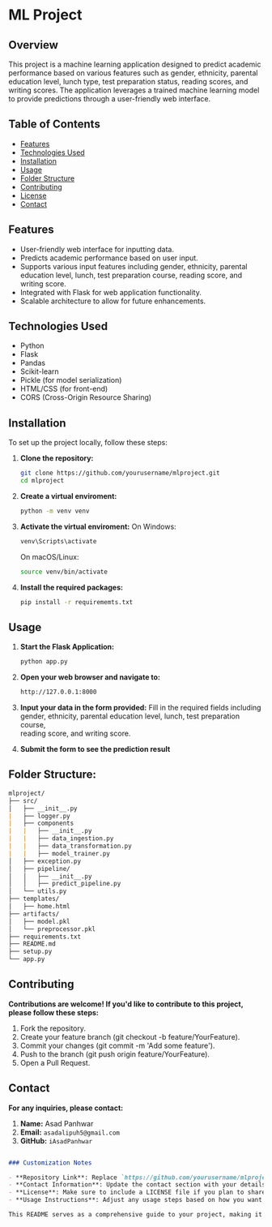 # ML Project

## Overview

This project is a machine learning application designed to predict academic performance based on various features such as gender, ethnicity, parental education level, lunch type, test preparation status, reading scores, and writing scores. The application leverages a trained machine learning model to provide predictions through a user-friendly web interface.

## Table of Contents

- [Features](#features)
- [Technologies Used](#technologies-used)
- [Installation](#installation)
- [Usage](#usage)
- [Folder Structure](#folder-structure)
- [Contributing](#contributing)
- [License](#license)
- [Contact](#contact)

## Features

- User-friendly web interface for inputting data.
- Predicts academic performance based on user input.
- Supports various input features including gender, ethnicity, parental education level, lunch, test preparation course, reading score, and writing score.
- Integrated with Flask for web application functionality.
- Scalable architecture to allow for future enhancements.

## Technologies Used

- Python
- Flask
- Pandas
- Scikit-learn
- Pickle (for model serialization)
- HTML/CSS (for front-end)
- CORS (Cross-Origin Resource Sharing)

## Installation

To set up the project locally, follow these steps:

1. **Clone the repository:**

   ```bash
   git clone https://github.com/yourusername/mlproject.git
   cd mlproject

2. **Create a virtual enviroment:**

   ```bash
   python -m venv venv
   ```

3. **Activate the virtual enviroment:**
   On Windows:
   ```bash
   venv\Scripts\activate
   ```
   On macOS/Linux:
   ```bash
   source venv/bin/activate
   ```

4. **Install the required packages:**

   ```bash
   pip install -r requirememts.txt
   ```

## Usage
1. **Start the Flask Application:**

   ```bash
   python app.py
   ```

2. **Open your web browser and navigate to:**

   ```bash
   http://127.0.0.1:8000
   ```

3. **Input your data in the form provided:**
   Fill in the required fields including gender, ethnicity, parental education level, lunch, test preparation course,       
   reading score, and writing score.

4. **Submit the form to see the prediction result**

## Folder Structure:
```md
mlproject/
├── src/
│   ├── __init__.py
|   ├── logger.py
|   ├── components
|   |   ├── __init__.py
|   |   ├── data_ingestion.py
|   |   ├── data_transformation.py
|   |   ├── model_trainer.py
│   ├── exception.py
│   ├── pipeline/
│   │   ├── __init__.py
│   │   ├── predict_pipeline.py
│   └── utils.py
├── templates/
│   ├── home.html
├── artifacts/
│   ├── model.pkl
│   └── preprocessor.pkl
├── requirements.txt
├── README.md
├── setup.py
└── app.py
```
## Contributing
**Contributions are welcome! If you'd like to contribute to this project, please follow these steps:**

1. Fork the repository.
2. Create your feature branch (git checkout -b feature/YourFeature).
3. Commit your changes (git commit -m 'Add some feature').
4. Push to the branch (git push origin feature/YourFeature).
5. Open a Pull Request.

## Contact 
**For any inquiries, please contact:**

1. **Name:** Asad Panhwar
2. **Email:** ```asadalipuh5@gmail.com```
3. **GitHub:** ```iAsadPanhwar```

```md

### Customization Notes

- **Repository Link**: Replace `https://github.com/yourusername/mlproject.git` and `yourusername` with your actual GitHub username and repository name.
- **Contact Information**: Update the contact section with your details.
- **License**: Make sure to include a LICENSE file if you plan to share your project publicly.
- **Usage Instructions**: Adjust any usage steps based on how you want users to interact with your application.

This README serves as a comprehensive guide to your project, making it easier for others to understand, use, and contribute. If you need further modifications or additional sections, feel free to ask!

```
   


